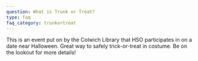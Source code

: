 ```yaml
---
question: What is Trunk or Treat?
type: faq
faq_category: trunkortreat
---
```

This is an event put on by the Colwich Library that HSO participates in on a date near Halloween. Great way to safely trick-or-treat in costume. Be on the lookout for more details!